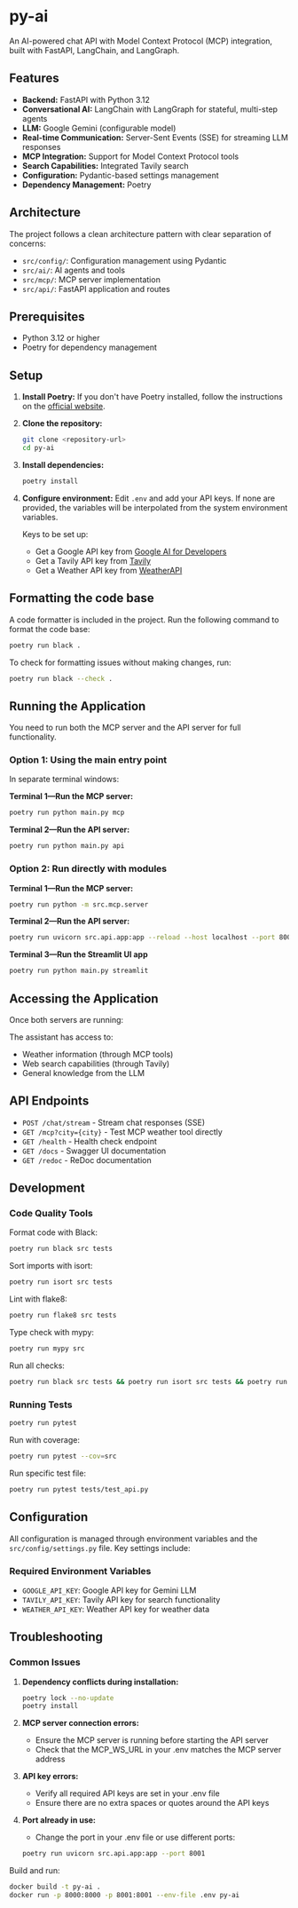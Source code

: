 # py-ai

An AI-powered chat API with Model Context Protocol (MCP) integration, built with FastAPI, LangChain, and LangGraph.

## Features

- **Backend:** FastAPI with Python 3.12
- **Conversational AI:** LangChain with LangGraph for stateful, multi-step agents
- **LLM:** Google Gemini (configurable model)
- **Real-time Communication:** Server-Sent Events (SSE) for streaming LLM responses
- **MCP Integration:** Support for Model Context Protocol tools
- **Search Capabilities:** Integrated Tavily search
- **Configuration:** Pydantic-based settings management
- **Dependency Management:** Poetry

## Architecture

The project follows a clean architecture pattern with clear separation of concerns:

- `src/config/`: Configuration management using Pydantic
- `src/ai/`: AI agents and tools
- `src/mcp/`: MCP server implementation
- `src/api/`: FastAPI application and routes

## Prerequisites

- Python 3.12 or higher
- Poetry for dependency management

## Setup

1. **Install Poetry:** If you don't have Poetry installed, follow the instructions on
   the [official website](https://python-poetry.org/docs/).

2. **Clone the repository:**
   ```bash
   git clone <repository-url>
   cd py-ai
   ```

3. **Install dependencies:**
   ```bash
   poetry install
   ```

4. **Configure environment:** Edit `.env` and add your API keys. If none are provided, the variables will be
   interpolated from the system environment variables.

   Keys to be set up:
    - Get a Google API key from [Google AI for Developers](https://ai.google.dev/)
    - Get a Tavily API key from [Tavily](https://tavily.com/)
    - Get a Weather API key from [WeatherAPI](https://www.weatherapi.com/)

## Formatting the code base

A code formatter is included in the project. Run the following command to format the code base:

```bash
poetry run black .
```

To check for formatting issues without making changes, run:

```bash
poetry run black --check .
```

## Running the Application

You need to run both the MCP server and the API server for full functionality.

### Option 1: Using the main entry point

In separate terminal windows:

**Terminal 1—Run the MCP server:**

```bash
poetry run python main.py mcp
```

**Terminal 2—Run the API server:**

```bash
poetry run python main.py api
``` 

### Option 2: Run directly with modules

**Terminal 1—Run the MCP server:**

```bash
poetry run python -m src.mcp.server
```

**Terminal 2—Run the API server:**

```bash
poetry run uvicorn src.api.app:app --reload --host localhost --port 8000
```

**Terminal 3—Run the Streamlit UI app**

```bash
poetry run python main.py streamlit
```

## Accessing the Application

Once both servers are running:

The assistant has access to:

- Weather information (through MCP tools)
- Web search capabilities (through Tavily)
- General knowledge from the LLM

## API Endpoints

- `POST /chat/stream` - Stream chat responses (SSE)
- `GET /mcp?city={city}` - Test MCP weather tool directly
- `GET /health` - Health check endpoint
- `GET /docs` - Swagger UI documentation
- `GET /redoc` - ReDoc documentation

## Development

### Code Quality Tools

Format code with Black:

```bash
poetry run black src tests
```

Sort imports with isort:

```bash
poetry run isort src tests
```

Lint with flake8:

```bash
poetry run flake8 src tests
```

Type check with mypy:

```bash
poetry run mypy src
```

Run all checks:

```bash
poetry run black src tests && poetry run isort src tests && poetry run flake8 src tests && poetry run mypy src
```

### Running Tests

```bash
poetry run pytest
```

Run with coverage:

```bash
poetry run pytest --cov=src
```

Run specific test file:

```bash
poetry run pytest tests/test_api.py
```

## Configuration

All configuration is managed through environment variables and the `src/config/settings.py` file. Key settings include:

### Required Environment Variables

- `GOOGLE_API_KEY`: Google API key for Gemini LLM
- `TAVILY_API_KEY`: Tavily API key for search functionality
- `WEATHER_API_KEY`: Weather API key for weather data

## Troubleshooting

### Common Issues

1. **Dependency conflicts during installation:**
   ```bash
   poetry lock --no-update
   poetry install
   ```

2. **MCP server connection errors:**
    - Ensure the MCP server is running before starting the API server
    - Check that the MCP_WS_URL in your .env matches the MCP server address

3. **API key errors:**
    - Verify all required API keys are set in your .env file
    - Ensure there are no extra spaces or quotes around the API keys

4. **Port already in use:**
    - Change the port in your .env file or use different ports:
   ```bash
   poetry run uvicorn src.api.app:app --port 8001
   ```

Build and run:

```bash
docker build -t py-ai .
docker run -p 8000:8000 -p 8001:8001 --env-file .env py-ai
```
